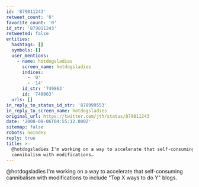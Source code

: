 ```yaml
---
id: '879011243'
retweet_count: '0'
favorite_count: '0'
id_str: '879011243'
retweeted: false
entities:
  hashtags: []
  symbols: []
  user_mentions:
    - name: hotdogsladies
      screen_name: hotdogsladies
      indices:
        - '0'
        - '14'
      id_str: '749863'
      id: '749863'
  urls: []
in_reply_to_status_id_str: '878999553'
in_reply_to_screen_name: hotdogsladies
original_url: https://twitter.com/jth/status/879011243
date: '2008-08-06T04:55:12.000Z'
sitemap: false
robots: noindex
reply: true
title: >-
  @hotdogsladies I'm working on a way to accelerate that self-consuming
  cannibalism with modifications…
---
```


@hotdogsladies I'm working on a way to accelerate that self-consuming cannibalism with modifications to include "Top X ways to do Y" blogs.